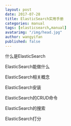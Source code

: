```yaml
---
layout: post
date: 2017-07-28
title: ElasticSearch实用手册
categories: manual
tags: [elasticsearch,manual]
avatarimg: "/img/head.jpg"
author: wangyifan
published: false
---
```




什么是ElasticSearch

ElasticSearch能做什么

ElasticSearch相关概念

ElasticSearch安装

ElasticSearch的CRUD命令

ElasticSearch的搜索

ElasticSearch打分